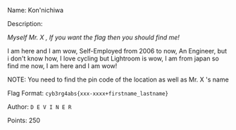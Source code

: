 Name: Kon'nichiwa

Description: 

*Myself Mr. X , If you want the flag then you should find me!*

I am here and I am wow, Self-Employed from 2006 to now, An Engineer, but i don't know how, I love cycling but Lightroom is wow, I am from japan so find me now, I am here and I am wow!

NOTE: You need to find the pin code of the location as well as Mr. X 's name

Flag Format: `cyb3rg4abs{xxx-xxxx+firstname_lastname}`

Author: `D E V I N E R`

Points: 250



